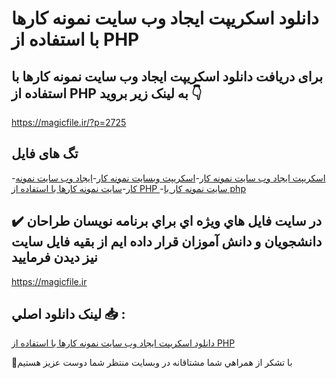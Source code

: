 # دانلود اسکریپت ایجاد وب سایت نمونه کارها با استفاده از PHP

## برای دریافت دانلود اسکریپت ایجاد وب سایت نمونه کارها با استفاده از PHP به لینک زیر بروید 👇

https://magicfile.ir/?p=2725

## تگ های فایل

-[اسکریپت ایجاد وب سایت نمونه کار](https://magicfile.ir/product/%d8%a7%db%8c%d8%ac%d8%a7%d8%af-%d9%88%d8%a8-%d8%b3%d8%a7%db%8c%d8%aa-%d9%86%d9%85%d9%88%d9%86%d9%87-%da%a9%d8%a7%d8%b1%d9%87%d8%a7-%d8%a8%d8%a7-%d8%a7%d8%b3%d8%aa%d9%81%d8%a7%d8%af%d9%87-php/)-[اسکریپت وبسایت نمونه کار](https://magicfile.ir/product/%d8%a7%db%8c%d8%ac%d8%a7%d8%af-%d9%88%d8%a8-%d8%b3%d8%a7%db%8c%d8%aa-%d9%86%d9%85%d9%88%d9%86%d9%87-%da%a9%d8%a7%d8%b1%d9%87%d8%a7-%d8%a8%d8%a7-%d8%a7%d8%b3%d8%aa%d9%81%d8%a7%d8%af%d9%87-php/)-[ایجاد وب سایت نمونه کار](https://magicfile.ir/product/%d8%a7%db%8c%d8%ac%d8%a7%d8%af-%d9%88%d8%a8-%d8%b3%d8%a7%db%8c%d8%aa-%d9%86%d9%85%d9%88%d9%86%d9%87-%da%a9%d8%a7%d8%b1%d9%87%d8%a7-%d8%a8%d8%a7-%d8%a7%d8%b3%d8%aa%d9%81%d8%a7%d8%af%d9%87-php/)-[سایت نمونه کارها با استفاده از PHP ](https://magicfile.ir/product/%d8%a7%db%8c%d8%ac%d8%a7%d8%af-%d9%88%d8%a8-%d8%b3%d8%a7%db%8c%d8%aa-%d9%86%d9%85%d9%88%d9%86%d9%87-%da%a9%d8%a7%d8%b1%d9%87%d8%a7-%d8%a8%d8%a7-%d8%a7%d8%b3%d8%aa%d9%81%d8%a7%d8%af%d9%87-php/)-[سایت نمونه کار با php](https://magicfile.ir/product/%d8%a7%db%8c%d8%ac%d8%a7%d8%af-%d9%88%d8%a8-%d8%b3%d8%a7%db%8c%d8%aa-%d9%86%d9%85%d9%88%d9%86%d9%87-%da%a9%d8%a7%d8%b1%d9%87%d8%a7-%d8%a8%d8%a7-%d8%a7%d8%b3%d8%aa%d9%81%d8%a7%d8%af%d9%87-php/)

## ✔️ در سايت فايل هاي ويژه اي براي برنامه نويسان طراحان دانشجويان و دانش آموزان قرار داده ايم از بقيه فايل سايت نيز ديدن فرماييد

https://magicfile.ir


## لينک دانلود اصلي 📥 :

[دانلود اسکریپت ایجاد وب سایت نمونه کارها با استفاده از PHP](https://magicfile.ir/product/%d8%a7%db%8c%d8%ac%d8%a7%d8%af-%d9%88%d8%a8-%d8%b3%d8%a7%db%8c%d8%aa-%d9%86%d9%85%d9%88%d9%86%d9%87-%da%a9%d8%a7%d8%b1%d9%87%d8%a7-%d8%a8%d8%a7-%d8%a7%d8%b3%d8%aa%d9%81%d8%a7%d8%af%d9%87-php/) 


🙏با تشکر از همراهي شما مشتاقانه در وبسایت منتظر شما دوست عزیز هستیم

